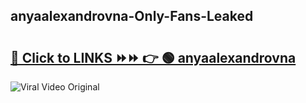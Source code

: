 
 ## anyaalexandrovna-Only-Fans-Leaked

# <h2><a href="https://clipsfans.com/anyaalexandrovna&ref=git">🔗 Click to LINKS ⏩⏩ 👉 🟢 anyaalexandrovna </a></h2>

<a href="https://clipsfans.com/anyaalexandrovna&ref=git" rel="nofollow" data-target="animated-image.originalLink"><img src="https://i.ibb.co.com/xMMVF88/686577567.gif" alt="Viral Video Original" style="max-width: 100%; display: inline-block;" data-target="animated-image.originalImage"></a>
